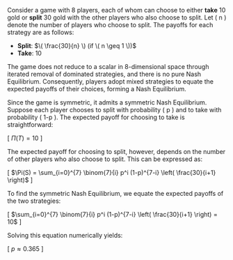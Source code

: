 Consider a game with 8 players, each of whom can choose to either **take** 10 gold or **split** 30 gold with the other players who also choose to split. Let \( n \) denote the number of players who choose to split. The payoffs for each strategy are as follows:

- **Split**: $\( \frac{30}{n} \) (if \( n \geq 1 \))$
- **Take**: $10$

The game does not reduce to a scalar in 8-dimensional space through iterated removal of dominated strategies, and there is no pure Nash Equilibrium. Consequently, players adopt mixed strategies to equate the expected payoffs of their choices, forming a Nash Equilibrium. 

Since the game is symmetric, it admits a symmetric Nash Equilibrium. Suppose each player chooses to split with probability \( p \) and to take with probability \( 1-p \). The expected payoff for choosing to take is straightforward:

\[
$\Pi(T) = 10$
\]

The expected payoff for choosing to split, however, depends on the number of other players who also choose to split. This can be expressed as:

\[
$\Pi(S) = \sum_{i=0}^{7} \binom{7}{i} p^i (1-p)^{7-i} \left( \frac{30}{i+1} \right)$
\]

To find the symmetric Nash Equilibrium, we equate the expected payoffs of the two strategies:

\[
$\sum_{i=0}^{7} \binom{7}{i} p^i (1-p)^{7-i} \left( \frac{30}{i+1} \right) = 10$
\]

Solving this equation numerically yields:

\[
$p \approx 0.365$
\]
